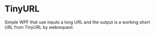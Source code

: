 # TinyURL
Simple WPF that use inputs a long URL and the output is a working short URL from TinyURL by webrequest.
